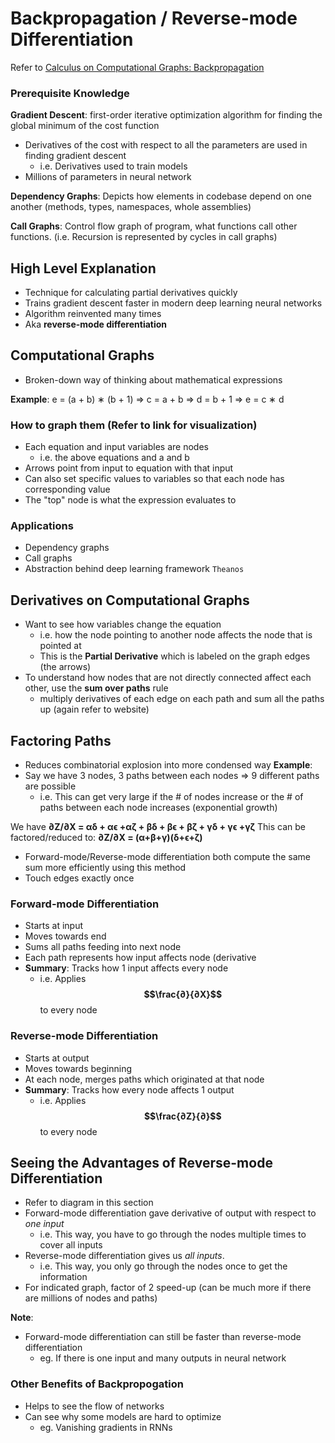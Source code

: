 # Backpropagation / Reverse-mode Differentiation

Refer to [Calculus on Computational Graphs: Backpropagation
](https://colah.github.io/posts/2015-08-Backprop/)

### Prerequisite Knowledge
**Gradient Descent**: first-order iterative optimization algorithm for finding the global minimum of the cost function
- Derivatives of the cost with respect to all the parameters are used in finding gradient descent
  - i.e. Derivatives used to train models
- Millions of parameters in neural network

**Dependency Graphs**: Depicts how elements in codebase depend on one another (methods, types, namespaces, whole assemblies)

**Call Graphs**: Control flow graph of program, what functions call other functions. (i.e. Recursion is represented by cycles in call graphs)

## High Level Explanation
- Technique for calculating partial derivatives quickly
- Trains gradient descent faster in modern deep learning neural networks
- Algorithm reinvented many times
- Aka **reverse-mode differentiation**

## Computational Graphs
- Broken-down way of thinking about mathematical expressions

**Example**:
e = (a + b) ∗ (b + 1) 
=> c = a + b
=> d = b + 1
=> e = c ∗ d

### How to graph them (Refer to link for visualization)
- Each equation and input variables are nodes
  - i.e. the above equations and a and b
- Arrows point from input to equation with that input
- Can also set specific values to variables so that each node has corresponding value 
- The "top" node is what the expression evaluates to

### Applications
- Dependency graphs
- Call graphs
- Abstraction behind deep learning framework `Theanos`

## Derivatives on Computational Graphs
- Want to see how variables change the equation
  - i.e. how the node pointing to another node affects the node that is pointed at
  - This is the **Partial Derivative** which is labeled on the graph edges (the arrows)
- To understand how nodes that are not directly connected affect each other, use the **sum over paths** rule
  - multiply derivatives of each edge on each path and sum all the paths up (again refer to website)

## Factoring Paths
- Reduces combinatorial explosion into more condensed way
**Example**:
- Say we have 3 nodes, 3 paths between each nodes => 9 different paths are possible
  - i.e. This can get very large if the # of nodes increase or the # of paths between each node increases (exponential growth)

We have **∂Z/∂X = αδ + αϵ +αζ + βδ + βϵ + βζ + γδ + γϵ +γζ**
This can be factored/reduced to: **∂Z/∂X = (α+β+γ)(δ+ϵ+ζ)**

- Forward-mode/Reverse-mode differentiation both compute the same sum more efficiently using this method
- Touch edges exactly once
### Forward-mode Differentiation
- Starts at input
- Moves towards end
- Sums all paths feeding into next node
- Each path represents how input affects node (derivative
- **Summary**: Tracks how 1 input affects every node
  - i.e. Applies **$$\frac{∂}{∂X}$$** to every node

### Reverse-mode Differentiation
- Starts at output
- Moves towards beginning
- At each node, merges paths which originated at that node
- **Summary**: Tracks how every node affects 1 output
  - i.e. Applies **$$\frac{∂Z}{∂}$$** to every node

## Seeing the Advantages of Reverse-mode Differentiation
- Refer to diagram in this section
- Forward-mode differentiation gave derivative of output with respect to *one input*
  - i.e. This way, you have to go through the nodes multiple times to cover all inputs
- Reverse-mode differentiation gives us *all inputs*.
  - i.e. This way, you only go through the nodes once to get the information
- For indicated graph, factor of 2 speed-up (can be much more if there are millions of nodes and paths)

**Note**:
- Forward-mode differentiation can still be faster than reverse-mode differentiation
  - eg. If there is one input and many outputs in neural network

### Other Benefits of Backpropogation
- Helps to see the flow of networks
- Can see why some models are hard to optimize
  - eg. Vanishing gradients in RNNs













